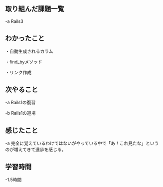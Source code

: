 ## 取り組んだ課題一覧  
-a  Rails3

## わかったこと
・自動生成されるカラム

・find_byメソッド

・リンク作成

## 次やること
-a  Rails1の復習

-b  Rails1の道場

## 感じたこと
-a  完全に覚えているわけではないがやっている中で「あ！これ見たな」というのが増えてきて進歩を感じる。

## 学習時間
-1.5時間
